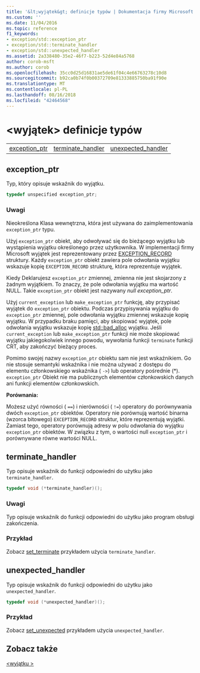 ```yaml
---
title: '&lt;wyjątek&gt; definicje typów | Dokumentacja firmy Microsoft'
ms.custom: ''
ms.date: 11/04/2016
ms.topic: reference
f1_keywords:
- exception/std::exception_ptr
- exception/std::terminate_handler
- exception/std::unexpected_handler
ms.assetid: 2a338480-35e2-46f7-b223-52d4e84a5768
author: corob-msft
ms.author: corob
ms.openlocfilehash: 35cc0d25d16831ae5de61f04c4e66763278c10d8
ms.sourcegitcommit: b92ca0b74f0b00372709e81333885750ba91f90e
ms.translationtype: MT
ms.contentlocale: pl-PL
ms.lasthandoff: 08/16/2018
ms.locfileid: "42464568"
---
```

# <a name="ltexceptiongt-typedefs"></a>&lt;wyjątek&gt; definicje typów

||||
|-|-|-|
|[exception_ptr](#exception_ptr)|[terminate_handler](#terminate_handler)|[unexpected_handler](#unexpected_handler)|

## <a name="exception_ptr"></a>  exception_ptr

Typ, który opisuje wskaźnik do wyjątku.

```cpp
typedef unspecified exception_ptr;
```

### <a name="remarks"></a>Uwagi

Nieokreślona Klasa wewnętrzna, która jest używana do zaimplementowania `exception_ptr` typu.

Użyj `exception_ptr` obiekt, aby odwoływać się do bieżącego wyjątku lub wystąpienia wyjątku określonego przez użytkownika. W implementacji firmy Microsoft wyjątek jest reprezentowany przez [EXCEPTION_RECORD](http://msdn.microsoft.com/library/windows/desktop/aa363082) struktury. Każdy `exception_ptr` obiekt zawiera pole odwołania wyjątku wskazuje kopię `EXCEPTION_RECORD` strukturę, która reprezentuje wyjątek.

Kiedy Deklarujesz `exception_ptr` zmiennej, zmienna nie jest skojarzony z żadnym wyjątkiem. To znaczy, że pole odwołania wyjątku ma wartość NULL. Takie `exception_ptr` obiekt jest nazywany *null exception_ptr*.

Użyj `current_exception` lub `make_exception_ptr` funkcję, aby przypisać wyjątek do `exception_ptr` obiektu. Podczas przypisywania wyjątku do `exception_ptr` zmiennej, pole odwołania wyjątku zmiennej wskazuje kopię wyjątku. W przypadku braku pamięci, aby skopiować wyjątek, pole odwołania wyjątku wskazuje kopię [std::bad_alloc](../standard-library/bad-alloc-class.md) wyjątku. Jeśli `current_exception` lub `make_exception_ptr` funkcji nie może skopiować wyjątku jakiegokolwiek innego powodu, wywołania funkcji `terminate` funkcji CRT, aby zakończyć bieżący proces.

Pomimo swojej nazwy `exception_ptr` obiektu sam nie jest wskaźnikiem. Go nie stosuje semantyki wskaźnika i nie można używać z dostępu do elementu członkowskiego wskaźnika ( `->`) lub operatory pośrednie (*). `exception_ptr` Obiekt nie ma publicznych elementów członkowskich danych ani funkcji elementów członkowskich.

**Porównania:**

Możesz użyć równości ( `==`) i nierówności ( `!=`) operatory do porównywania dwóch `exception_ptr` obiektów. Operatory nie porównują wartość binarna (wzorca bitowego) `EXCEPTION_RECORD` struktur, które reprezentują wyjątki. Zamiast tego, operatory porównują adresy w polu odwołania do wyjątku `exception_ptr` obiektów. W związku z tym, o wartości null `exception_ptr` i porównywane równe wartości NULL.

## <a name="terminate_handler"></a>  terminate_handler

Typ opisuje wskaźnik do funkcji odpowiedni do użytku jako `terminate_handler`.

```cpp
typedef void (*terminate_handler)();
```

### <a name="remarks"></a>Uwagi

Typ opisuje wskaźnik do funkcji odpowiedni do użytku jako program obsługi zakończenia.

### <a name="example"></a>Przykład

Zobacz [set_terminate](../standard-library/exception-functions.md#set_terminate) przykładem użycia `terminate_handler`.

## <a name="unexpected_handler"></a>  unexpected_handler

Typ opisuje wskaźnik do funkcji odpowiedni do użytku jako `unexpected_handler`.

```cpp
typedef void (*unexpected_handler)();
```

### <a name="example"></a>Przykład

Zobacz [set_unexpected](../standard-library/exception-functions.md#set_unexpected) przykładem użycia `unexpected_handler`.

## <a name="see-also"></a>Zobacz także

[\<wyjątku >](../standard-library/exception.md)<br/>
